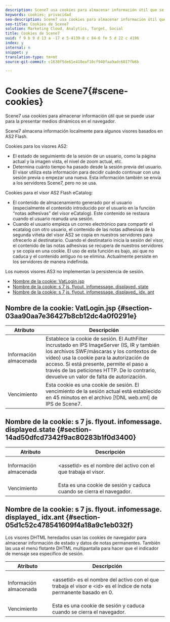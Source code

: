 ```yaml
---
description: Scene7 usa cookies para almacenar información útil que se puede usar para la presentar medios dinámicos en el navegador.
keywords: cookies; privacidad
seo-description: Scene7 usa cookies para almacenar información útil que se puede usar para la presentar medios dinámicos en el navegador.
seo-title: Cookies de Scene7
solution: Marketing Cloud, Analytics, Target, Social
title: Cookies de Scene7
uuid: f 9 b 9 d 13 a -17 e 5-4139-8 c 84-6 fe 5 d 22 c 4196
index: y
internal: n
snippet: y
translation-type: tm+mt
source-git-commit: c1630f5de61e410eaf10cf940faa9adc6017fb6b

---
```



# Cookies de Scene7{#scene-cookies}

Scene7 usa cookies para almacenar información útil que se puede usar para la presentar medios dinámicos en el navegador.

Scene7 almacena información localmente para algunos visores basados en AS2 Flash.

Cookies para los visores AS2:

* El estado de seguimiento de la sesión de un usuario, como la página actual y la imagen vista, el nivel de zoom actual, etc.
* Determina cuánto tiempo ha pasado desde la sesión previa del usuario. El visor utiliza esta información para decidir cuándo continuar con una sesión previa o empezar una nueva. Esta información también se envía a los servidores Scene7, pero no se usa.

Cookies para el visor AS2 Flash eCatalog:

* El contenido de almacenamiento generado por el usuario (especialmente el contenido introducido por el usuario en la función “notas adhesivas” del visor eCatalog). Este contenido se restaura cuando el usuario reanuda una sesión.
* Cuando el usuario empieza un correo electrónico para compartir el ecatalog con otro usuario, el contenido de las notas adhesivas de la segunda viñeta del visor AS2 se copia en nuestros servidores para ofrecerlo al destinatario. Cuando el destinatario inicia la sesión del visor, el contenido de las notas adhesivas se recupera de nuestros servidores y se copia en una cookie. El uso de esta función es bajo, así que no caduca y el contenido antiguo no se elimina. Actualmente persiste en los servidores de manera indefinida.

Los nuevos visores AS3 no implementan la persistencia de sesión.

* [Nombre de la cookie: VatLogin.jsp](../cookies-overview/cookies-s7.md#section-03aa90aa7e36427b8cb12dc4a0f0291e)
* [Nombre de la cookie: s 7 js. flyout. infomessage. displayed. state](../cookies-overview/cookies-s7.md#section-14ad50dfcd7342f9ac80283b1f0d3400)
* [Nombre de la cookie: s 7 js. flyout. infomessage. displayed_ idx. ant](../cookies-overview/cookies-s7.md#section-05d1c52c478541609f4a18a9c1eb032f)

## Nombre de la cookie: VatLogin.jsp {#section-03aa90aa7e36427b8cb12dc4a0f0291e}

| Atributo | Descripción |
|---|---|
| Información almacenada | Establece la cookie de sesión. El AuthFilter incrustado en IPS ImageServer (IS, IR y también los archivos SWF/máscaras y los contextos de vídeo) usa la cookie para la autorización de acceso. Si está presente, permite el paso a través de las peticiones HTTP. De lo contrario, devuelve un valor de falta de autorización. |
| Vencimiento | Esta cookie es una cookie de sesión. El vencimiento de la sesión actual está establecido en 45 minutos en el archivo [!DNL web.xml] de IPS de Scene7. |

## Nombre de la cookie: s 7 js. flyout. infomessage. displayed<assetId>.state {#section-14ad50dfcd7342f9ac80283b1f0d3400}

<table id="table_6835D64C5D464A049F576621F2BE3FAD"> 
 <thead> 
  <tr> 
   <th colname="col1" class="entry"> Atributo </th> 
   <th colname="col2" class="entry"> Descripción </th> 
  </tr> 
 </thead>
 <tbody> 
  <tr> 
   <td colname="col1"> Información almacenada </td> 
   <td colname="col2"> <p>&lt;assetId&gt; es el nombre del activo con el que trabaja el visor. </p> </td> 
  </tr> 
  <tr> 
   <td colname="col1"> Vencimiento </td> 
   <td colname="col2"> Esta es una cookie de sesión y caduca cuando se cierra el navegador. </td> 
  </tr> 
 </tbody> 
</table>

## Nombre de la cookie: s 7 js. flyout. infomessage. displayed<assetId>_ idx<id>.ant {#section-05d1c52c478541609f4a18a9c1eb032f}

Los visores DHTML heredados usan las cookies de navegador para almacenar información de estado y datos de notas permanentes. También las usa el menú flotante DHTML multipantalla para hacer que el indicador de mensaje sea específico de sesión.

<table id="table_8F6CC83D32D54BEE99884318AD126C98"> 
 <thead> 
  <tr> 
   <th colname="col1" class="entry"> Atributo </th> 
   <th colname="col2" class="entry"> Descripción </th> 
  </tr> 
 </thead>
 <tbody> 
  <tr> 
   <td colname="col1"> Información almacenada </td> 
   <td colname="col2"> <p> </p> <p> &lt;assetId&gt; es el nombre del activo con el que trabaja el visor e &lt;id&gt; es el índice de nota permanente basado en 0. </p> </td> 
  </tr> 
  <tr> 
   <td colname="col1"> Vencimiento </td> 
   <td colname="col2"> Esta es una cookie de sesión y caduca cuando se cierra el navegador. </td> 
  </tr> 
 </tbody> 
</table>

